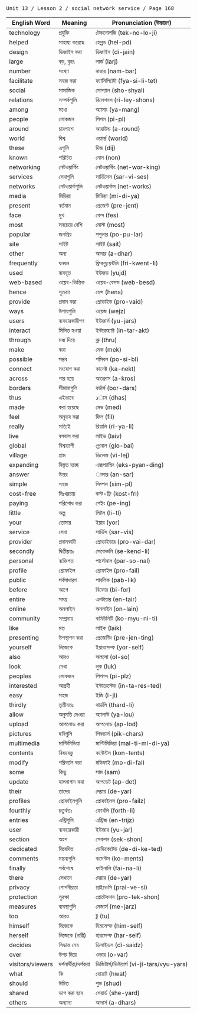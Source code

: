 <kbd>Unit 13 / Lesson 2 / social network service / Page 168</kbd>

| English Word     | Meaning              | Pronunciation (উচ্চারণ)                   |
| ---------------- | -------------------- | ----------------------------------------- |
| technology       | প্রযুক্তি            | টেকনোলজি (tek-no-lo-ji)                   |
| helped           | সাহায্য করেছে        | হেল্পড (hel-pd)                           |
| design           | ডিজাইন করা           | ডিজাইন (di-jain)                          |
| large            | বড়, বৃহৎ            | লার্জ (larj)                              |
| number           | সংখ্যা               | নাম্বার (nam-bar)                         |
| facilitate       | সহজ করা              | ফ্যাসিলিটেট (fya-si-li-tet)               |
| social           | সামাজিক              | সোশ্যাল (sho-shyal)                       |
| relations        | সম্পর্কগুলি          | রিলেশনস (ri-ley-shons)                    |
| among            | মধ্যে                | অ্যামাং (ya-mang)                         |
| people           | লোকজন                | পিপল (pi-pl)                              |
| around           | চারপাশে              | আরাউন্ড (a-round)                         |
| world            | বিশ্ব                | ওয়ার্ল্ড (world)                         |
| these            | এগুলি                | দিজ (dij)                                 |
| known            | পরিচিত               | নোন (non)                                 |
| networking       | নেটওয়ার্কিং         | নেটওয়ার্কিং (net-wor-king)               |
| services         | সেবাগুলি             | সার্ভিসেস (sar-vi-ses)                    |
| networks         | নেটওয়ার্কগুলি       | নেটওয়ার্কস (net-works)                   |
| media            | মিডিয়া              | মিডিয়া (mi-di-ya)                        |
| present          | বর্তমান              | প্রেজেন্ট (pre-jent)                      |
| face             | মুখ                  | ফেস (fes)                                 |
| most             | সবচেয়ে বেশি         | মোস্ট (most)                              |
| popular          | জনপ্রিয়             | পপুলার (po-pu-lar)                        |
| site             | সাইট                 | সাইট (sait)                               |
| other            | অন্য                 | আদার (a-dhar)                             |
| frequently       | ঘনঘন                 | ফ্রিকუয়েন্টলি (fri-kwent-li)             |
| used             | ব্যবহৃত              | ইউজড (yujd)                               |
| web-based        | ওয়েব-ভিত্তিক        | ওয়েব-বেসড (web-besd)                     |
| hence            | সুতরাং               | হেন্স (hens)                              |
| provide          | প্রদান করা           | প্রোভাইড (pro-vaid)                       |
| ways             | উপায়গুলি            | ওয়েজ (wejz)                              |
| users            | ব্যবহারকারীগণ        | ইউজার্স (yu-jars)                         |
| interact         | মিলিত হওয়া          | ইন্টারঅ্যাক্ট (in-tar-akt)                |
| through          | মধ্য দিয়ে           | থ্রু (thru)                               |
| make             | করা                  | মেক (mek)                                 |
| possible         | সম্ভব                | পসিবল (po-si-bl)                          |
| connect          | সংযোগ করা            | কানেক্ট (ka-nekt)                         |
| across           | পার হয়ে             | আক্রোস (a-kros)                           |
| borders          | সীমানাগুলি           | বর্ডার্স (bor-dars)                       |
| thus             | এইভাবে               | ذাস (dhas)                                |
| made             | করা হয়েছে           | মেড (med)                                 |
| feel             | অনুভব করা            | ফিল (fil)                                 |
| really           | সত্যিই               | রিয়ালি (ri-ya-li)                        |
| live             | বসবাস করা            | লাইভ (laiv)                               |
| global           | বিশ্বব্যাপী          | গ্লোবাল (glo-bal)                         |
| village          | গ্রাম                | ভিলেজ (vi-lej)                            |
| expanding        | বিস্তৃত হচ্ছে        | এক্সপ্যান্ডিং (eks-pyan-ding)             |
| answer           | উত্তর                | ান্সার (an-sar)                           |
| simple           | সহজ                  | সিম্পল (sim-pl)                           |
| cost-free        | নিঃখরচায়            | কস্ট-ফ্রি (kost-fri)                      |
| paying           | পরিশোধ করা           | পেইং (pe-ing)                             |
| little           | অল্প                 | লিটল (li-tl)                              |
| your             | তোমার                | ইয়ার (yor)                               |
| service          | সেবা                 | সার্ভিস (sar-vis)                         |
| provider         | প্রদানকারী           | প্রোভাইডার (pro-vai-dar)                  |
| secondly         | দ্বিতীয়তঃ           | সেকেন্ডলি (se-kend-li)                    |
| personal         | ব্যক্তিগত            | পার্সোনাল (par-so-nal)                    |
| profile          | প্রোফাইল             | প্রোফাইল (pro-fail)                       |
| public           | সর্বসাধারণ           | পাবলিক (pab-lik)                          |
| before           | আগে                  | বিফোর (bi-for)                            |
| entire           | সমগ্র                | এনটায়ার (en-tair)                        |
| online           | অনলাইন               | অনলাইন (on-lain)                          |
| community        | সম্প্রদায়           | কমিউনিটি (ko-myu-ni-ti)                   |
| like             | মত                   | লাইক (laik)                               |
| presenting       | উপস্থাপন করা         | প্রেজেন্টিং (pre-jen-ting)                |
| yourself         | নিজেকে               | ইয়ারসেল্ফ (yor-self)                     |
| also             | আরও                  | অলসো (ol-so)                              |
| look             | দেখা                 | লুক (luk)                                 |
| peoples          | লোকজন                | পিপল্স (pi-plz)                           |
| interested       | আগ্রহী               | ইন্টারেস্টেড (in-ta-res-ted)              |
| easy             | সহজ                  | ইজি (i-ji)                                |
| thirdly          | তৃতীয়তঃ             | থার্ডলি (thard-li)                        |
| allow            | অনুমতি দেওয়া        | অ্যালাউ (ya-lou)                          |
| upload           | আপলোড করা            | আপলোড (ap-lod)                            |
| pictures         | ছবিগুলি              | পিকচার্স (pik-chars)                      |
| multimedia       | মাল্টিমিডিয়া        | মাল্টিমিডিয়া (mal-ti-mi-di-ya)           |
| contents         | বিষয়বস্তু           | কন্টেন্টস (kon-tents)                     |
| modify           | পরিবর্তন করা         | মডিফাই (mo-di-fai)                        |
| some             | কিছু                 | সাম (sam)                                 |
| update           | হালনাগাদ করা         | আপডেট (ap-det)                            |
| their            | তাদের                | দেয়ার (de-yar)                           |
| profiles         | প্রোফাইলগুলি         | প্রোফাইলস (pro-failz)                     |
| fourthly         | চতুর্থতঃ             | ফোর্থলি (forth-li)                        |
| entries          | এন্ট্রিগুলি          | এন্ট্রিজ (en-trijz)                       |
| user             | ব্যবহারকারী          | ইউজার (yu-jar)                            |
| section          | অংশ                  | সেকশন (sek-shon)                          |
| dedicated        | নিবেদিত              | ডেডিকেটেড (de-di-ke-ted)                  |
| comments         | মন্তব্যগুলি          | কমেন্টস (ko-ments)                        |
| finally          | সর্বশেষে             | ফাইনালি (fai-na-li)                       |
| there            | সেখানে               | দেয়ার (de-yar)                           |
| privacy          | গোপনীয়তা            | প্রাইভেসি (prai-ve-si)                    |
| protection       | সুরক্ষা              | প্রোটেকশন (pro-tek-shon)                  |
| measures         | ব্যবস্থাগুলি         | মেজার্স (me-jarz)                         |
| too              | আরও                  | টু (tu)                                   |
| himself          | নিজেকে               | হিমসেল্ফ (him-self)                       |
| herself          | নিজেকে (নারী)        | হারসেল্ফ (har-self)                       |
| decides          | সিদ্ধান্ত নেয়       | ডিসাইডস (di-saidz)                        |
| over             | উপর দিয়ে            | ওভার (o-var)                              |
| visitors/viewers | দর্শনার্থীরা/দর্শকরা | ভিজিটার্স/ভিউয়ার্স (vi-ji-tars/vyu-yars) |
| what             | কি                   | হোয়াট (hwat)                             |
| should           | উচিত                 | শুড (shud)                                |
| shared           | ভাগ করা হবে          | শেয়ার্ড (she-yard)                       |
| others           | অন্যান্য             | আদার্স (a-dhars)                          |
